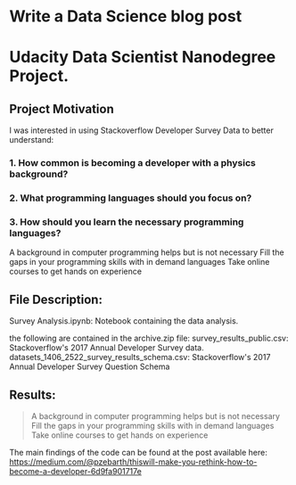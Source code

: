 # Write a Data Science blog post
# Udacity Data Scientist Nanodegree Project.

## Project Motivation
I was interested in using Stackoverflow Developer Survey Data to better understand:

### 1. How common is becoming a developer with a physics background?
### 2. What programming languages should you focus on?
### 3. How should you learn the necessary programming languages?

A background in computer programming helps but is not necessary
Fill the gaps in your programming skills with in demand languages
Take online courses to get hands on experience

## File Description:
Survey Analysis.ipynb: Notebook containing the data analysis.

the following are contained in the archive.zip file:
survey_results_public.csv: Stackoverflow's 2017 Annual Developer Survey data.
datasets_1406_2522_survey_results_schema.csv: Stackoverflow's 2017 Annual Developer Survey Question Schema

## Results:
> A background in computer programming helps but is not necessary
> Fill the gaps in your programming skills with in demand languages
> Take online courses to get hands on experience

The main findings of the code can be found at the post available here: https://medium.com/@pzebarth/thiswill-make-you-rethink-how-to-become-a-developer-6d9fa901717e
